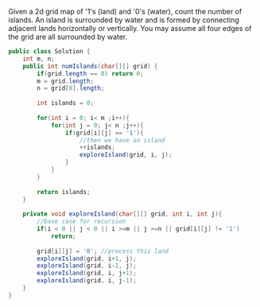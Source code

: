 Given a 2d grid map of '1's (land) and '0's (water), count the number of islands. 
An island is surrounded by water and is formed by connecting adjacent lands horizontally or vertically. 
You may assume all four edges of the grid are all surrounded by water.

```java
public class Solution {
    int m, n;
    public int numIslands(char[][] grid) {
        if(grid.length == 0) return 0;
        m = grid.length;
        n = grid[0].length;
        
        int islands = 0;
        
        for(int i = 0; i< m ;i++){
            for(int j = 0; j< n ;j++){
                if(grid[i][j] == '1'){
                    //then we have an island
                    ++islands;
                    exploreIsland(grid, i, j);
                }
            }
        }
        
        return islands;
    }
    
    private void exploreIsland(char[][] grid, int i, int j){
        //base case for recursion
        if(i < 0 || j < 0 || i >=m || j >=n || grid[i][j] != '1')
            return;
            
        grid[i][j] = '0'; //process this land
        exploreIsland(grid, i+1, j);
        exploreIsland(grid, i-1, j);
        exploreIsland(grid, i, j+1);
        exploreIsland(grid, i, j-1);
    }
}
```
